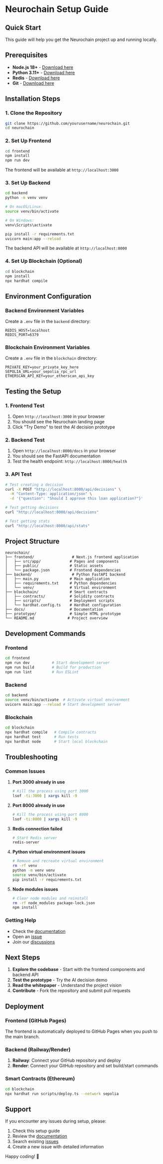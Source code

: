 # Neurochain Setup Guide

## Quick Start

This guide will help you get the Neurochain project up and running locally.

## Prerequisites

- **Node.js 18+** - [Download here](https://nodejs.org/)
- **Python 3.11+** - [Download here](https://www.python.org/)
- **Redis** - [Download here](https://redis.io/download)
- **Git** - [Download here](https://git-scm.com/)

## Installation Steps

### 1. Clone the Repository

```bash
git clone https://github.com/yourusername/neurochain.git
cd neurochain
```

### 2. Set Up Frontend

```bash
cd frontend
npm install
npm run dev
```

The frontend will be available at `http://localhost:3000`

### 3. Set Up Backend

```bash
cd backend
python -m venv venv

# On macOS/Linux:
source venv/bin/activate

# On Windows:
venv\Scripts\activate

pip install -r requirements.txt
uvicorn main:app --reload
```

The backend API will be available at `http://localhost:8000`

### 4. Set Up Blockchain (Optional)

```bash
cd blockchain
npm install
npx hardhat compile
```

## Environment Configuration

### Backend Environment Variables

Create a `.env` file in the `backend` directory:

```env
REDIS_HOST=localhost
REDIS_PORT=6379
```

### Blockchain Environment Variables

Create a `.env` file in the `blockchain` directory:

```env
PRIVATE_KEY=your_private_key_here
SEPOLIA_URL=your_sepolia_rpc_url
ETHERSCAN_API_KEY=your_etherscan_api_key
```

## Testing the Setup

### 1. Frontend Test

1. Open `http://localhost:3000` in your browser
2. You should see the Neurochain landing page
3. Click "Try Demo" to test the AI decision prototype

### 2. Backend Test

1. Open `http://localhost:8000/docs` in your browser
2. You should see the FastAPI documentation
3. Test the health endpoint: `http://localhost:8000/health`

### 3. API Test

```bash
# Test creating a decision
curl -X POST "http://localhost:8000/api/decisions" \
  -H "Content-Type: application/json" \
  -d '{"question": "Should I approve this loan application?"}'

# Test getting decisions
curl "http://localhost:8000/api/decisions"

# Test getting stats
curl "http://localhost:8000/api/stats"
```

## Project Structure

```
neurochain/
├── frontend/                 # Next.js frontend application
│   ├── src/app/             # Pages and components
│   ├── public/              # Static assets
│   └── package.json         # Frontend dependencies
├── backend/                  # Python FastAPI backend
│   ├── main.py              # Main application
│   ├── requirements.txt     # Python dependencies
│   └── venv/                # Virtual environment
├── blockchain/              # Smart contracts
│   ├── contracts/           # Solidity contracts
│   ├── scripts/             # Deployment scripts
│   └── hardhat.config.ts    # Hardhat configuration
├── docs/                    # Documentation
├── prototype/               # Simple HTML prototype
└── README.md               # Project overview
```

## Development Commands

### Frontend

```bash
cd frontend
npm run dev          # Start development server
npm run build        # Build for production
npm run lint         # Run ESLint
```

### Backend

```bash
cd backend
source venv/bin/activate  # Activate virtual environment
uvicorn main:app --reload # Start development server
```

### Blockchain

```bash
cd blockchain
npx hardhat compile   # Compile contracts
npx hardhat test      # Run tests
npx hardhat node      # Start local blockchain
```

## Troubleshooting

### Common Issues

1. **Port 3000 already in use**
   ```bash
   # Kill the process using port 3000
   lsof -ti:3000 | xargs kill -9
   ```

2. **Port 8000 already in use**
   ```bash
   # Kill the process using port 8000
   lsof -ti:8000 | xargs kill -9
   ```

3. **Redis connection failed**
   ```bash
   # Start Redis server
   redis-server
   ```

4. **Python virtual environment issues**
   ```bash
   # Remove and recreate virtual environment
   rm -rf venv
   python -m venv venv
   source venv/bin/activate
   pip install -r requirements.txt
   ```

5. **Node modules issues**
   ```bash
   # Clear node modules and reinstall
   rm -rf node_modules package-lock.json
   npm install
   ```

### Getting Help

- Check the [documentation](docs/README.md)
- Open an [issue](https://github.com/yourusername/neurochain/issues)
- Join our [discussions](https://github.com/yourusername/neurochain/discussions)

## Next Steps

1. **Explore the codebase** - Start with the frontend components and backend API
2. **Test the prototype** - Try the AI decision demo
3. **Read the whitepaper** - Understand the project vision
4. **Contribute** - Fork the repository and submit pull requests

## Deployment

### Frontend (GitHub Pages)

The frontend is automatically deployed to GitHub Pages when you push to the main branch.

### Backend (Railway/Render)

1. **Railway**: Connect your GitHub repository and deploy
2. **Render**: Connect your GitHub repository and set build/start commands

### Smart Contracts (Ethereum)

```bash
cd blockchain
npx hardhat run scripts/deploy.ts --network sepolia
```

## Support

If you encounter any issues during setup, please:

1. Check this setup guide
2. Review the [documentation](docs/README.md)
3. Search existing [issues](https://github.com/yourusername/neurochain/issues)
4. Create a new issue with detailed information

Happy coding! 🚀 